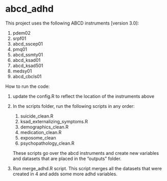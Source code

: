 # abcd_adhd

This project uses the following ABCD instruments [version 3.0]:

1. pdem02
2. srpf01
3. abcd_sscep01
4. pmq01
5. abcd_ssmty01
6. abcd_ksad01
7. abcd_ksad501
8. medsy01
9. abcd_cbcls01


How to run the code:

1. update the config.R to reflect the location of the instruments above 
2. In the scripts folder, run the following scripts in any order:
    1) suicide_clean.R
    2) ksad_externalizing_symptoms.R
    3) demographics_clean.R
    4) medication_clean.R
    5) exposome_clean
    6) psychopathology_clean.R
    
    These scripts go over the abcd instruments and create new variables and datasets that are placed in the “outputs” folder.
    
3. Run merge_adhd.R script. This script merges all the datasets that were created in 4 and adds some more adhd variables.  
